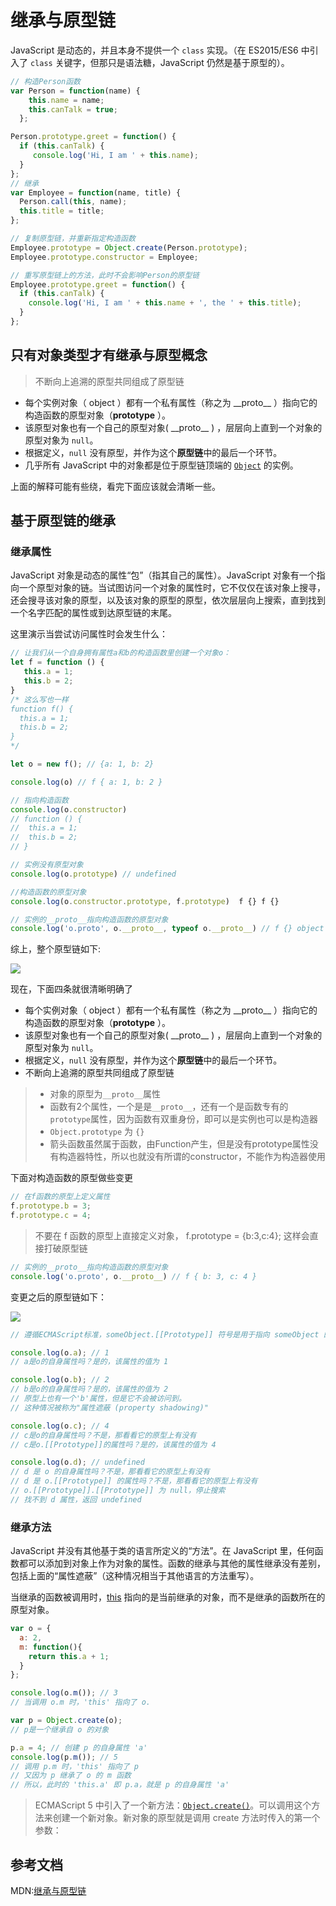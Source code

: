 # 继承与原型链

JavaScript 是动态的，并且本身不提供一个 `class` 实现。（在 ES2015/ES6 中引入了 `class` 关键字，但那只是语法糖，JavaScript 仍然是基于原型的）。

```js
// 构造Person函数
var Person = function(name) {
    this.name = name;
    this.canTalk = true;
  };

Person.prototype.greet = function() {
  if (this.canTalk) {
     console.log('Hi, I am ' + this.name);
  }
};
// 继承
var Employee = function(name, title) {
  Person.call(this, name);
  this.title = title;
};

// 复制原型链，并重新指定构造函数
Employee.prototype = Object.create(Person.prototype);
Employee.prototype.constructor = Employee;

// 重写原型链上的方法，此时不会影响Person的原型链
Employee.prototype.greet = function() {
  if (this.canTalk) {
    console.log('Hi, I am ' + this.name + ', the ' + this.title);
  }
};


```

## 只有对象类型才有继承与原型概念

> 不断向上追溯的原型共同组成了原型链

* 每个实例对象（ object ）都有一个私有属性（称之为 \_\_proto\_\_ ）指向它的构造函数的原型对象（**prototype** ）。
* 该原型对象也有一个自己的原型对象\( \_\_proto\_\_ \) ，层层向上直到一个对象的原型对象为 `null`。
* 根据定义，`null` 没有原型，并作为这个**原型链**中的最后一个环节。
* 几乎所有 JavaScript 中的对象都是位于原型链顶端的 [`Object`](https://developer.mozilla.org/zh-CN/docs/Web/JavaScript/Reference/Global_Objects/Object) 的实例。

上面的解释可能有些绕，看完下面应该就会清晰一些。

## 基于原型链的继承 

### 继承属性 

JavaScript 对象是动态的属性“包”（指其自己的属性）。JavaScript 对象有一个指向一个原型对象的链。当试图访问一个对象的属性时，它不仅仅在该对象上搜寻，还会搜寻该对象的原型，以及该对象的原型的原型，依次层层向上搜索，直到找到一个名字匹配的属性或到达原型链的末尾。

这里演示当尝试访问属性时会发生什么：

```javascript
// 让我们从一个自身拥有属性a和b的构造函数里创建一个对象o：
let f = function () {
   this.a = 1;
   this.b = 2;
}
/* 这么写也一样
function f() {
  this.a = 1;
  this.b = 2;
}
*/

let o = new f(); // {a: 1, b: 2}

console.log(o) // f { a: 1, b: 2 }

// 指向构造函数
console.log(o.constructor) 
// function () {
//  this.a = 1;
//  this.b = 2;
// } 

// 实例没有原型对象
console.log(o.prototype) // undefined

//构造函数的原型对象
console.log(o.constructor.prototype, f.prototype)  f {} f {}

// 实例的__proto__指向构造函数的原型对象
console.log('o.proto', o.__proto__, typeof o.__proto__) // f {} object


```

综上，整个原型链如下: 

![](../../static/img/gaitubao-ping-mu-kuai-zhao-20200430-xia-wu-8.12.37.png)

现在，下面四条就很清晰明确了

* 每个实例对象（ object ）都有一个私有属性（称之为 \_\_proto\_\_ ）指向它的构造函数的原型对象（**prototype** ）。
* 该原型对象也有一个自己的原型对象\( \_\_proto\_\_ \) ，层层向上直到一个对象的原型对象为 `null`。
* 根据定义，`null` 没有原型，并作为这个**原型链**中的最后一个环节。
* 不断向上追溯的原型共同组成了原型链

> * 对象的原型为`__proto__`属性
> * 函数有2个属性，一个是是`__proto__`，还有一个是函数专有的`prototype`属性，因为函数有双重身份，即可以是实例也可以是构造器
> * `Object.prototype` 为 `{}`
> * 箭头函数虽然属于函数，由Function产生，但是没有prototype属性没有构造器特性，所以也就没有所谓的constructor，不能作为构造器使用

下面对构造函数的原型做些变更

```javascript
// 在f函数的原型上定义属性
f.prototype.b = 3;
f.prototype.c = 4;
```

> 不要在 f 函数的原型上直接定义对象， f.prototype = {b:3,c:4}; 这样会直接打破原型链

```javascript
// 实例的__proto__指向构造函数的原型对象
console.log('o.proto', o.__proto__) // f { b: 3, c: 4 }
```

变更之后的原型链如下：

![](../../static/img/gaitubao-ping-mu-kuai-zhao-20200501-shang-wu-8.52.04.png)

```javascript
// 遵循ECMAScript标准，someObject.[[Prototype]] 符号是用于指向 someObject 的原型。

console.log(o.a); // 1
// a是o的自身属性吗？是的，该属性的值为 1

console.log(o.b); // 2
// b是o的自身属性吗？是的，该属性的值为 2
// 原型上也有一个'b'属性，但是它不会被访问到。
// 这种情况被称为"属性遮蔽 (property shadowing)"

console.log(o.c); // 4
// c是o的自身属性吗？不是，那看看它的原型上有没有
// c是o.[[Prototype]]的属性吗？是的，该属性的值为 4

console.log(o.d); // undefined
// d 是 o 的自身属性吗？不是，那看看它的原型上有没有
// d 是 o.[[Prototype]] 的属性吗？不是，那看看它的原型上有没有
// o.[[Prototype]].[[Prototype]] 为 null，停止搜索
// 找不到 d 属性，返回 undefined
```

### 继承方法

JavaScript 并没有其他基于类的语言所定义的“方法”。在 JavaScript 里，任何函数都可以添加到对象上作为对象的属性。函数的继承与其他的属性继承没有差别，包括上面的“属性遮蔽”（这种情况相当于其他语言的方法重写）。

当继承的函数被调用时，[this](https://developer.mozilla.org/zh-CN/docs/Web/JavaScript/Reference/Operators/this) 指向的是当前继承的对象，而不是继承的函数所在的原型对象。

```javascript
var o = {
  a: 2,
  m: function(){
    return this.a + 1;
  }
};

console.log(o.m()); // 3
// 当调用 o.m 时，'this' 指向了 o.

var p = Object.create(o);
// p是一个继承自 o 的对象

p.a = 4; // 创建 p 的自身属性 'a'
console.log(p.m()); // 5
// 调用 p.m 时，'this' 指向了 p
// 又因为 p 继承了 o 的 m 函数
// 所以，此时的 'this.a' 即 p.a，就是 p 的自身属性 'a' 
```

> ECMAScript 5 中引入了一个新方法：[`Object.create()`](https://developer.mozilla.org/zh-CN/docs/Web/JavaScript/Reference/Global_Objects/Object/create)。可以调用这个方法来创建一个新对象。新对象的原型就是调用 create 方法时传入的第一个参数：


## 参考文档

MDN:[继承与原型链](https://developer.mozilla.org/zh-CN/docs/Web/JavaScript/Inheritance_and_the_prototype_chain)

